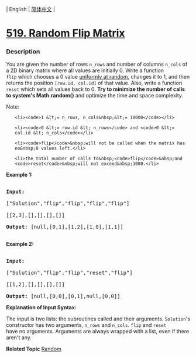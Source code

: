 | English | [简体中文](README.md) |

# [519. Random Flip Matrix](https://leetcode-cn.com/problems/random-flip-matrix)
 ### Description
<p>You are given the number of rows <code>n_rows</code>&nbsp;and number of columns <code>n_cols</code>&nbsp;of a&nbsp;2D&nbsp;binary matrix&nbsp;where all values are initially 0.&nbsp;Write a function <code>flip</code>&nbsp;which chooses&nbsp;a 0 value&nbsp;<a href="https://en.wikipedia.org/wiki/Discrete_uniform_distribution" target="_blank">uniformly at random</a>,&nbsp;changes it to 1,&nbsp;and then returns the position <code>[row.id, col.id]</code> of that value. Also, write a function <code>reset</code> which sets all values back to 0.&nbsp;<strong>Try to minimize the number of calls to system&#39;s Math.random()</strong> and optimize the time and&nbsp;space complexity.</p>

<p>Note:</p>

<ol>
	<li><code>1 &lt;= n_rows, n_cols&nbsp;&lt;= 10000</code></li>
	<li><code>0 &lt;= row.id &lt; n_rows</code> and <code>0 &lt;= col.id &lt; n_cols</code></li>
	<li><code>flip</code>&nbsp;will not be called when the matrix has no&nbsp;0 values left.</li>
	<li>the total number of calls to&nbsp;<code>flip</code>&nbsp;and <code>reset</code>&nbsp;will not exceed&nbsp;1000.</li>
</ol>

<p><strong>Example 1:</strong></p>

<pre>
<strong>Input: 
</strong><span id="example-input-1-1">[&quot;Solution&quot;,&quot;flip&quot;,&quot;flip&quot;,&quot;flip&quot;,&quot;flip&quot;]
</span><span id="example-input-1-2">[[2,3],[],[],[],[]]</span>
<strong>Output: </strong><span id="example-output-1">[null,[0,1],[1,2],[1,0],[1,1]]</span>
</pre>

<div>
<p><strong>Example 2:</strong></p>

<pre>
<strong>Input: 
</strong><span id="example-input-2-1">[&quot;Solution&quot;,&quot;flip&quot;,&quot;flip&quot;,&quot;reset&quot;,&quot;flip&quot;]
</span><span id="example-input-2-2">[[1,2],[],[],[],[]]</span>
<strong>Output: </strong><span id="example-output-2">[null,[0,0],[0,1],null,[0,0]]</span></pre>
</div>

<p><strong>Explanation of Input Syntax:</strong></p>

<p>The input is two lists:&nbsp;the subroutines called&nbsp;and their&nbsp;arguments. <code>Solution</code>&#39;s constructor&nbsp;has two arguments, <code>n_rows</code> and <code>n_cols</code>.&nbsp;<code>flip</code>&nbsp;and <code>reset</code> have&nbsp;no&nbsp;arguments.&nbsp;Arguments&nbsp;are&nbsp;always wrapped with a list, even if there aren&#39;t any.</p>

**Related Topic**  [Random](https://leetcode-cn.com/tag/random) 